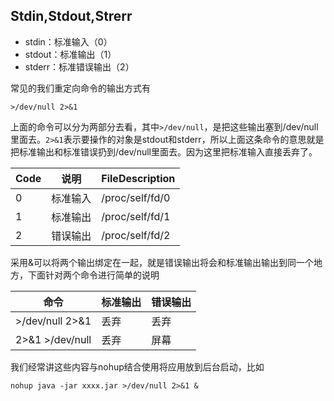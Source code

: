 ## Stdin,Stdout,Strerr

- stdin：标准输入（0）
- stdout：标准输出（1）
- stderr：标准错误输出（2）

常见的我们重定向命令的输出方式有
```shell
>/dev/null 2>&1
```
上面的命令可以分为两部分去看，其中`>/dev/null`，是把这些输出塞到/dev/null里面去。`2>&1`表示要操作的对象是stdout和stderr，所以上面这条命令的意思就是把标准输出和标准错误扔到/dev/null里面去。因为这里把标准输入直接丢弃了。


| Code | 说明 | FileDescription |
| --- | --- | --- |
| 0 | 标准输入  | /proc/self/fd/0 |
| 1 | 标准输出 | /proc/self/fd/1 |
| 2 | 错误输出 | /proc/self/fd/2 |

采用&可以将两个输出绑定在一起，就是错误输出将会和标准输出输出到同一个地方，下面针对两个命令进行简单的说明

| 命令| 标准输出 |错误输出|
| --- | --- | --- |
|>/dev/null 2>&1 |丢弃|丢弃
|2>&1 >/dev/null|丢弃|屏幕|

我们经常讲这些内容与nohup结合使用将应用放到后台启动，比如
```shell
nohup java -jar xxxx.jar >/dev/null 2>&1 &
```